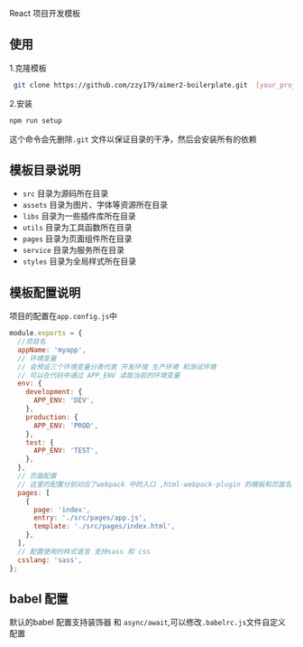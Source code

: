 React  项目开发模板

## 使用
1.克隆模板
```bash
 git clone https://github.com/zzy179/aimer2-boilerplate.git  [your_project_name]
```

2.安装

```bash
npm run setup
```
这个命令会先删除`.git` 文件以保证目录的干净，然后会安装所有的依赖

## 模板目录说明
 - `src` 目录为源码所在目录
 - `assets` 目录为图片、字体等资源所在目录
 - `libs` 目录为一些插件库所在目录
 - `utils` 目录为工具函数所在目录
 - `pages` 目录为页面组件所在目录
 - `service` 目录为服务所在目录
 - `styles` 目录为全局样式所在目录

## 模板配置说明

项目的配置在`app.config.js`中

```javascript
module.exports = {
  //项目名
  appName: 'myapp',
  // 环境变量
  // 会预设三个环境变量分表代表 开发环境 生产环境 和测试环境
  // 可以在代码中通过 APP_ENV 读取当前的环境变量
  env: {
    development: {
      APP_ENV: 'DEV',
    },
    production: {
      APP_ENV: 'PROD',
    },
    test: {
      APP_ENV: 'TEST',
    },
  },
  // 页面配置
  // 这里的配置分别对应了webpack 中的入口 ,html-webpack-plugin 的模板和页面名
  pages: [
    {
      page: 'index',
      entry: './src/pages/app.js',
      template: './src/pages/index.html',
    },
  ],
  // 配置使用的样式语言 支持sass 和 css
  csslang: 'sass',
};

```

## babel 配置
默认的babel 配置支持装饰器 和 `async/await`,可以修改`.babelrc.js`文件自定义配置


 
